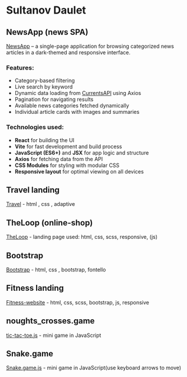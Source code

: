 # Sultanov Daulet

## NewsApp (news SPA)  
[NewsApp](https://daulet1232.github.io/news_react/) – a single-page application for browsing categorized news articles in a dark-themed and responsive interface.  
### Features:
- Category-based filtering
- Live search by keyword
- Dynamic data loading from [CurrentsAPI](https://currentsapi.services/) using Axios
- Pagination for navigating results
- Available news categories fetched dynamically
- Individual article cards with images and summaries

### Technologies used:
- **React** for building the UI
- **Vite** for fast development and build process
- **JavaScript (ES6+)** and **JSX** for app logic and structure
- **Axios** for fetching data from the API
- **CSS Modules** for styling with modular CSS
- **Responsive layout** for optimal viewing on all devices


## Travel landing
[Travel](https://daulet1232.github.io/Travel/) - html , css , adaptive
## TheLoop (online-shop)
[TheLoop](https://daulet1232.github.io/TheLoop/) - landing page used: html, css, scss, responsive, (js)
## Bootstrap
[Bootstrap](https://daulet1232.github.io/Bootstrap/) - html, css , bootstrap, fontello
## Fitness landing
[Fitness-website](https://daulet1232.github.io/fitness_website/) - html, css, scss, bootstrap, js, responsive
## noughts_crosses.game
[tic-tac-toe.js](https://daulet1232.github.io/noughts_crosses/) - mini game in JavaScript
## Snake.game
[Snake.game.js](https://daulet1232.github.io/snake/) - mini game in JavaScript(use keyboard arrows to move)



